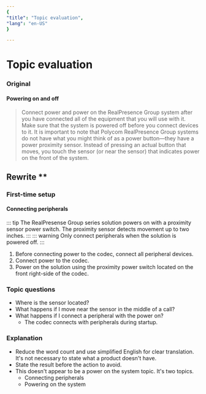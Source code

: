 ```yaml
---
{
"title": "Topic evaluation",
"lang": "en-US"
}

---
```

# Topic evaluation

### Original

#### Powering on and off
> Connect power and power on the RealPresence Group system after you have connected all of the equipment that you will use with it. Make sure that the system is powered off before you connect devices to it. It is important to note that Polycom RealPresence Group systems do not have what you might think of as a power button—they have a power proximity sensor. Instead of pressing an actual button that moves, you touch the sensor (or near the sensor) that indicates power  on the front of the system.

## Rewrite **

### First-time setup
#### Connecting peripherals

::: tip
The RealPresense Group series solution powers on with a proximity sensor power switch. The proximity sensor detects movement up to two inches.
:::
::: warning
Only connect peripherals when the solution is powered off.
:::

1. Before connecting power to the codec, connect all peripheral devices.
2. Connect power to the codec.
3. Power on the solution using the proximity power switch located on the front right-side of the codec.

### Topic questions
* Where is the sensor located?
* What happens if I move near the sensor in the middle of a call?
* What happens if I connect a peripheral with the power on?
	* The codec connects with peripherals during startup.

### Explanation
* Reduce the word count and use simplified English for clear translation. It's not necessary to state what a product  doesn't have.
* State the result before the action to avoid.
* This doesn't appear to be a power on the system topic. It's two topics.
	* Connecting peripherals
	* Powering on the system

